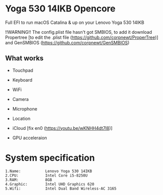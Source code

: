 # Yoga 530 14IKB Opencore
Full EFI to run macOS Catalina & up on your Lenovo Yoga 530 14IKB

!!WARNING!!
The config.plist file hasn't got SMBIOS, to add it download Propertree [to edit the .plist file (https://github.com/corpnewt/ProperTree)] and GenSMBIOS (https://github.com/corpnewt/GenSMBIOS)

## What works
- Touchpad

- Keyboard

- WiFi

- Camera

- Microphone

- Location

- iCloud [fix en0 (https://youtu.be/wKNHH4dt7I8)]

- GPU acceleraion

# System specification

    1.Name:           Lenovo Yoga 530 14IKB
    2.CPU:            Intel Core i5-8250U
    3.RAM:            8GB
    4.Graphic:        Intel UHD Graphics 620
    5.Wifi:           Intel Dual Band Wireless-AC 3165
    
